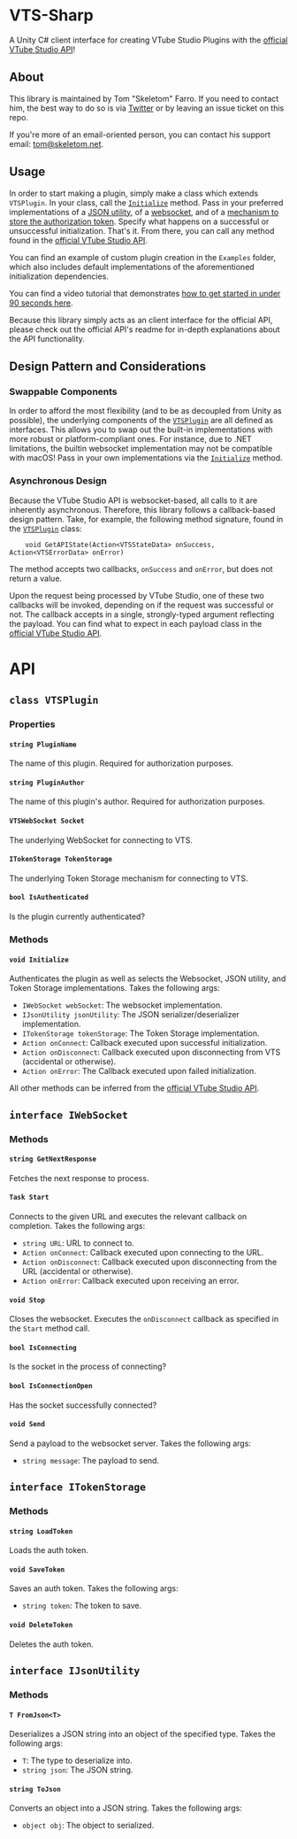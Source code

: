 # VTS-Sharp
A Unity C# client interface for creating VTube Studio Plugins with the [official VTube Studio API](https://github.com/DenchiSoft/VTubeStudio)!
 
## About
This library is maintained by Tom "Skeletom" Farro. If you need to contact him, the best way to do so is via [Twitter](https://www.twitter.com/fomtarro) or by leaving an issue ticket on this repo.

If you're more of an email-oriented person, you can contact his support email: [tom@skeletom.net](mailto:tom@skeletom.net).
 
## Usage
In order to start making a plugin, simply make a class which extends `VTSPlugin`. In your class, call the [`Initialize`](#void-initialize) method. Pass in your preferred implementations of a [JSON utility](#interface-ijsonutility), of a [websocket](#interface-iwebsocket), and of a [mechanism to store the authorization token](#interface-itokenstorage). Specify what happens on a successful or unsuccessful initialization. That's it. From there, you can call any method found in the [official VTube Studio API](https://github.com/DenchiSoft/VTubeStudio).
 
You can find an example of custom plugin creation in the `Examples` folder, which also includes default implementations of the aforementioned initialization dependencies. 

You can find a video tutorial that demonstrates [how to get started in under 90 seconds here](https://www.youtube.com/watch?v=lUGeMEVzjAU).
 
Because this library simply acts as an client interface for the official API, please check out the official API's readme for in-depth explanations about the API functionality.
 
## Design Pattern and Considerations
 
### Swappable Components
In order to afford the most flexibility (and to be as decoupled from Unity as possible), the underlying components of the [`VTSPlugin`](#class-vtsplugin) are all defined as interfaces. This allows you to swap out the built-in implementations with more robust or platform-compliant ones. For instance, due to .NET limitations, the builtin websocket implementation may not be compatible with macOS! Pass in your own implementations via the [`Initialize`](#void-initialize) method.

### Asynchronous Design
Because the VTube Studio API is websocket-based, all calls to it are inherently asynchronous. Therefore, this library follows a callback-based design pattern.
Take, for example, the following method signature, found in the [`VTSPlugin`](#class-vtsplugin) class:
 
```
    void GetAPIState(Action<VTSStateData> onSuccess, Action<VTSErrorData> onError)
```
The method accepts two callbacks, `onSuccess` and `onError`, but does not return a value. 

Upon the request being processed by VTube Studio, 
one of these two callbacks will be invoked, depending on if the request was successful or not. The callback accepts in a single, strongly-typed argument reflecting the payload. You can find what to expect in each payload class in the [official VTube Studio API](https://github.com/DenchiSoft/VTubeStudio).


# API

## `class VTSPlugin`

### Properties
#### `string PluginName`
The name of this plugin. Required for authorization purposes.
#### `string PluginAuthor`
The name of this plugin's author. Required for authorization purposes.
#### `VTSWebSocket Socket`
The underlying WebSocket for connecting to VTS.
#### `ITokenStorage TokenStorage`
The underlying Token Storage mechanism for connecting to VTS.
#### `bool IsAuthenticated`
Is the plugin currently authenticated?

### Methods
#### `void Initialize`
Authenticates the plugin as well as selects the Websocket, JSON utility, and Token Storage implementations. Takes the following args:
* `IWebSocket webSocket`: The websocket implementation.
* `IJsonUtility jsonUtility`: The JSON serializer/deserializer implementation.
* `ITokenStorage tokenStorage`: The Token Storage implementation.
* `Action onConnect`: Callback executed upon successful initialization.
* `Action onDisconnect`: Callback executed upon disconnecting from VTS (accidental or otherwise).
* `Action onError`: The Callback executed upon failed initialization.

All other methods can be inferred from the [official VTube Studio API](https://github.com/DenchiSoft/VTubeStudio).

## `interface IWebSocket`

### Methods
#### `string GetNextResponse` 
Fetches the next response to process.
#### `Task Start`
Connects to the given URL and executes the relevant callback on completion. Takes the following args:
* `string URL`: URL to connect to.
* `Action onConnect`: Callback executed upon connecting to the URL.
* `Action onDisconnect`: Callback executed upon disconnecting from the URL (accidental or otherwise).
* `Action onError`: Callback executed upon receiving an error.
#### `void Stop`
Closes the websocket. Executes the `onDisconnect` callback as specified in the `Start` method call.
#### `bool IsConnecting`
Is the socket in the process of connecting?
#### `bool IsConnectionOpen` 
Has the socket successfully connected?
#### `void Send` 
Send a payload to the websocket server. Takes the following args:
* `string message`: The payload to send.

## `interface ITokenStorage`

### Methods
#### `string LoadToken` 
Loads the auth token.
#### `void SaveToken` 
Saves an auth token. Takes the following args:
* `string token`: The token to save.
#### `void DeleteToken` 
Deletes the auth token.

## `interface IJsonUtility`

### Methods
#### `T FromJson<T>`
Deserializes a JSON string into an object of the specified type. Takes the following args:
* `T`: The type to deserialize into.
* `string json`: The JSON string.
#### `string ToJson`
Converts an object into a JSON string. Takes the following args:
* `object obj`: The object to serialized.